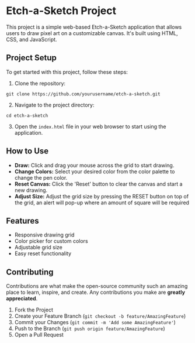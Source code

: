 # Etch-a-Sketch Project

This project is a simple web-based Etch-a-Sketch application that allows users to draw pixel art on a customizable canvas. It's built using HTML, CSS, and JavaScript.

## Project Setup

To get started with this project, follow these steps:

1. Clone the repository:

`git clone https://github.com/yourusername/etch-a-sketch.git`

2. Navigate to the project directory:

`cd etch-a-sketch`

3. Open the `index.html` file in your web browser to start using the application.

## How to Use

- **Draw:** Click and drag your mouse across the grid to start drawing.
- **Change Colors:** Select your desired color from the color palette to change the pen color.
- **Reset Canvas:** Click the 'Reset' button to clear the canvas and start a new drawing.
- **Adjust Size:**  Adjust the grid size by pressing the RESET button on top of the grid, an alert will pop-up where an amount of square will be required

## Features

- Responsive drawing grid
- Color picker for custom colors
- Adjustable grid size
- Easy reset functionality

## Contributing

Contributions are what make the open-source community such an amazing place to learn, inspire, and create. Any contributions you make are **greatly appreciated**.

1. Fork the Project
2. Create your Feature Branch (`git checkout -b feature/AmazingFeature`)
3. Commit your Changes (`git commit -m 'Add some AmazingFeature'`)
4. Push to the Branch (`git push origin feature/AmazingFeature`)
5. Open a Pull Request


